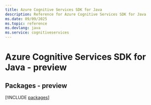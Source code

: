 ```yaml
---
title: Azure Cognitive Services SDK for Java
description: Reference for Azure Cognitive Services SDK for Java
ms.date: 09/09/2025
ms.topic: reference
ms.devlang: java
ms.service: cognitiveservices
---
```

# Azure Cognitive Services SDK for Java - preview
## Packages - preview
[!INCLUDE [packages](cognitive-services-index.md)]